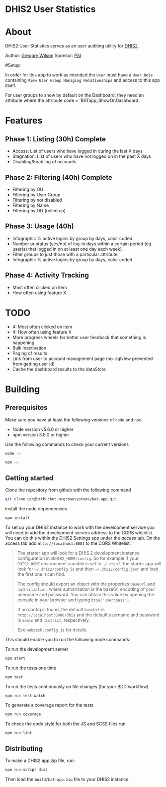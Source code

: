 DHIS2 User Statistics
==============
# About
DHIS2 User Statistics  serves as an user auditing utility for [DHIS2](https://dhis2.org).

Author: [Gregory Wilson](gwilson@baosystems.com)
Sponsor: [PSI](http://www.psi.org/)

#Setup

In order for this app to work as intended the `User` must have a `User Role` containing `View User Group Managing Relationships` and access to this app itself.

For user groups to show by default on the Dashboard, they need an attribute where the attribute code = 'BATapp_ShowOnDashboard'.
# Features

## Phase 1: Listing (30h) Complete

* Access: List of users who have logged in during the last X days
* Stagnation: List of users who have not logged on in the past X days
* Disabling/Enabling of accounts

## Phase 2: Filtering (40h) Complete

* Filtering by OU             
* Filtering by User Group     
* Filtering by not disabled   
* Filtering by Name           
* Filtering by OU (rolled up)

## Phase 3: Usage (40h)

* Infographic % active logins by group by days, color coded
* Number or status (yes/no) of log-in days within a certain period (eg. user(s) that logged in on at least one day each week).
* Filter groups to just those with a particular attribute
* Infographic % active logins by group by days, color coded

## Phase 4: Activity Tracking

* Most often clicked on item
* How often using feature X

# TODO
* 4: Most often clicked on item
* 4: How often using feature X
* More progress wheels for better user feedback that something is happening
* Bulk inactivation
* Paging of results
* Link from user to account management page (no. sqlview prevented from getting user id)
* Cache the dashboard results to the dataStore

# Building

## Prerequisites
Make sure you have at least the following versions of `node` and `npm`.

+ Node version v5.6.0 or higher
+ npm version 3.8.0 or higher

Use the following commands to check your current versions
```sh
node -v

npm -v
```

## Getting started

Clone the repository from github with the following command
```sh
git clone git@bitbucket.org:baosystems/bat-app.git
```

Install the node dependencies
```sh
npm install
```

To set up your DHIS2 instance to work with the development service you will need to add the development servers address to the CORS whitelist. You can do this within the DHIS2 Settings app under the _access_ tab. On the access tab add `http://localhost:8081` to the CORS Whitelist.
> The starter app will look for a DHIS 2 development instance configuration in
> `$DHIS2_HOME/config`. So for example if your `DHIS2_HOME` environment variable is
> set to `~/.dhis2`, the starter app will look for `~/.dhis2/config.js` and then
> `~/.dhis2/config.json` and load the first one it can find.
>
> The config should export an object with the properties `baseUrl` and
> `authorization`, where authorization is the base64 encoding of your username and
> password. You can obtain this value by opening the console in your browser and
> typing `btoa('user:pass')`.
>
> If no config is found, the default `baseUrl` is `http://localhost:8080/dhis` and
> the default username and password is `admin` and `district`, respectively.
>
> See `webpack.config.js` for details.

This should enable you to run the following node commands:

To run the development server
```sh
npm start
```

To run the tests one time
```sh
npm test
```

To run the tests continuously on file changes (for your BDD workflow)
```sh
npm run test-watch
```

To generate a coverage report for the tests
```sh
npm run coverage
```

To check the code style for both the JS and SCSS files run
```sh
npm run lint
```

## Distributing

To make a DHIS2 app zip file, run:
```sh
npm run-script dist
```
Then load the `build/bat-app.zip` file to your DHIS2 instance.
